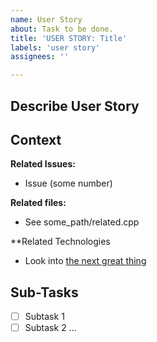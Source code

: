 ```yaml
---
name: User Story
about: Task to be done.
title: 'USER STORY: Title'
labels: 'user story'
assignees: ''

---
```

## Describe User Story

## Context

**Related Issues:**
 - Issue (some number)
 
**Related files:**
 - See some_path/related.cpp 
  
**Related Technologies
 - Look into [the next great thing](http://example.com/)
 
## Sub-Tasks
 - [ ] Subtask 1
 - [ ] Subtask 2
 ...
